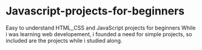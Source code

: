# Javascript-projects-for-beginners
Easy to understand HTML,,CSS and JavaScript projects for beginners 
While i was learning web developement, i founded a need for simple projects, so included are the projects while i studied along.
